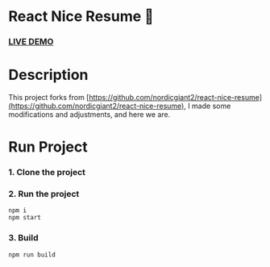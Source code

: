 # React Nice Resume :page_with_curl:

### [LIVE DEMO](https://jwstarkie.github.io)

# Description

This project forks from [https://github.com/nordicgiant2/react-nice-resume](https://github.com/nordicgiant2/react-nice-resume), I made some modifications and adjustments, and here we are.

# Run Project

### 1. Clone the project

### 2. Run the project

```shell
npm i
npm start
```

### 3. Build

```shell
npm run build
```
